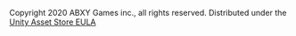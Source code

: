 Copyright 2020 ABXY Games inc., all rights reserved. Distributed under the [Unity Asset Store EULA](https://unity3d.com/legal/as_terms)